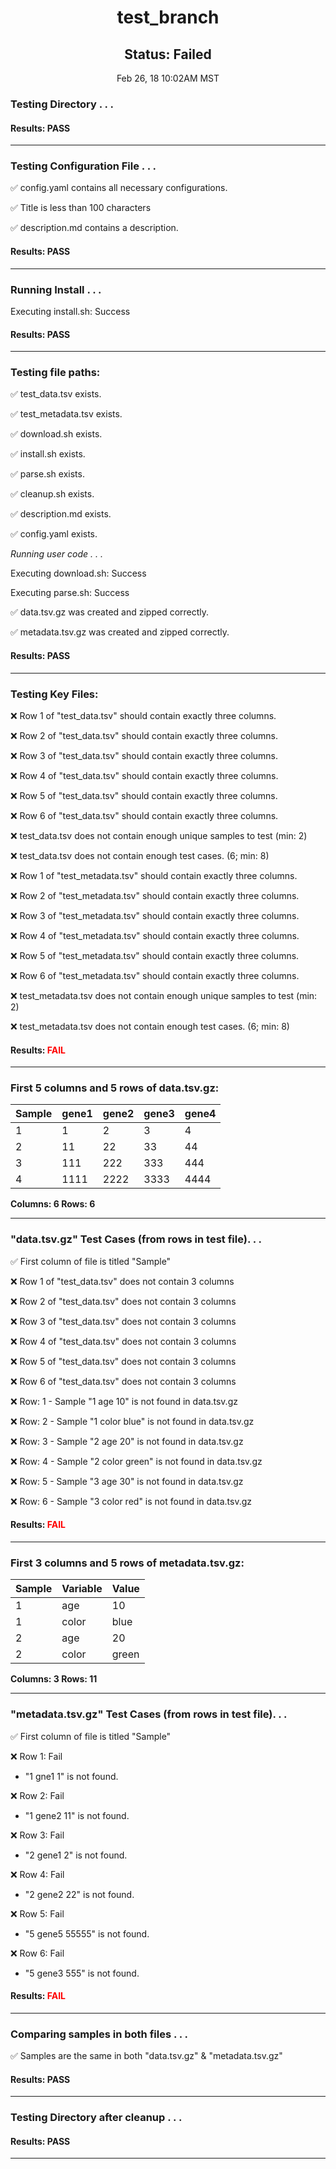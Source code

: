 <h1><center>test_branch</center></h1>
<h2><center> Status: Failed </center></h2>
<center>Feb 26, 18 10:02AM MST</center>


### Testing Directory . . .

#### Results: PASS
---
### Testing Configuration File . . .

&#9989;	config.yaml contains all necessary configurations.

&#9989;	Title is less than 100 characters

&#9989;	description.md contains a description.

#### Results: PASS
---
### Running Install . . .

Executing install.sh: Success

#### Results: PASS
---

### Testing file paths:

&#9989;	test_data.tsv exists.

&#9989;	test_metadata.tsv exists.

&#9989;	download.sh exists.

&#9989;	install.sh exists.

&#9989;	parse.sh exists.

&#9989;	cleanup.sh exists.

&#9989;	description.md exists.

&#9989;	config.yaml exists.

*Running user code . . .*

Executing download.sh: Success

Executing parse.sh: Success

&#9989;	data.tsv.gz was created and zipped correctly.

&#9989;	metadata.tsv.gz was created and zipped correctly.

#### Results: PASS
---
### Testing Key Files:

&#10060;	Row 1 of "test_data.tsv" should contain exactly three columns.

&#10060;	Row 2 of "test_data.tsv" should contain exactly three columns.

&#10060;	Row 3 of "test_data.tsv" should contain exactly three columns.

&#10060;	Row 4 of "test_data.tsv" should contain exactly three columns.

&#10060;	Row 5 of "test_data.tsv" should contain exactly three columns.

&#10060;	Row 6 of "test_data.tsv" should contain exactly three columns.

&#10060;	test_data.tsv does not contain enough unique samples to test (min: 2)

&#10060;	test_data.tsv does not contain enough test cases. (6; min: 8)

&#10060;	Row 1 of "test_metadata.tsv" should contain exactly three columns.

&#10060;	Row 2 of "test_metadata.tsv" should contain exactly three columns.

&#10060;	Row 3 of "test_metadata.tsv" should contain exactly three columns.

&#10060;	Row 4 of "test_metadata.tsv" should contain exactly three columns.

&#10060;	Row 5 of "test_metadata.tsv" should contain exactly three columns.

&#10060;	Row 6 of "test_metadata.tsv" should contain exactly three columns.

&#10060;	test_metadata.tsv does not contain enough unique samples to test (min: 2)

&#10060;	test_metadata.tsv does not contain enough test cases. (6; min: 8)

#### Results: **<font color="red">FAIL</font>**
---

### First 5 columns and 5 rows of data.tsv.gz:

|	Sample	|	gene1	|	gene2	|	gene3	|	gene4	|
|	---	|	---	|	---	|	---	|	---	|
|	1	|	1	|	2	|	3	|	4	|
|	2	|	11	|	22	|	33	|	44	|
|	3	|	111	|	222	|	333	|	444	|
|	4	|	1111	|	2222	|	3333	|	4444	|

**Columns: 6 Rows: 6**

---
### "data.tsv.gz" Test Cases (from rows in test file). . .

&#9989;	First column of file is titled "Sample"

&#10060;	Row 1 of "test_data.tsv" does not contain 3 columns

&#10060;	Row 2 of "test_data.tsv" does not contain 3 columns

&#10060;	Row 3 of "test_data.tsv" does not contain 3 columns

&#10060;	Row 4 of "test_data.tsv" does not contain 3 columns

&#10060;	Row 5 of "test_data.tsv" does not contain 3 columns

&#10060;	Row 6 of "test_data.tsv" does not contain 3 columns

&#10060;	Row: 1 - Sample "1       age     10" is not found in data.tsv.gz

&#10060;	Row: 2 - Sample "1       color   blue" is not found in data.tsv.gz

&#10060;	Row: 3 - Sample "2       age     20" is not found in data.tsv.gz

&#10060;	Row: 4 - Sample "2       color   green" is not found in data.tsv.gz

&#10060;	Row: 5 - Sample "3       age     30" is not found in data.tsv.gz

&#10060;	Row: 6 - Sample "3       color   red" is not found in data.tsv.gz

#### Results: **<font color="red">FAIL</font>**
---
### First 3 columns and 5 rows of metadata.tsv.gz:

|	Sample	|	Variable	|	Value	|
|	---	|	---	|	---	|
|	1	|	age	|	10	|
|	1	|	color	|	blue	|
|	2	|	age	|	20	|
|	2	|	color	|	green	|

**Columns: 3 Rows: 11**

---
### "metadata.tsv.gz" Test Cases (from rows in test file). . .

&#9989;	First column of file is titled "Sample"

&#10060;	Row 1: Fail
- "1       gne1   1" is not found.

&#10060;	Row 2: Fail
- "1       gene2   11" is not found.

&#10060;	Row 3: Fail
- "2       gene1   2" is not found.

&#10060;	Row 4: Fail
- "2       gene2   22" is not found.

&#10060;	Row 5: Fail
- "5       gene5   55555" is not found.

&#10060;	Row 6: Fail
- "5       gene3   555" is not found.

#### Results: **<font color="red">FAIL</font>**
---
### Comparing samples in both files . . .

&#9989;	Samples are the same in both "data.tsv.gz" & "metadata.tsv.gz"

#### Results: PASS

---
### Testing Directory after cleanup . . .

#### Results: PASS
---
